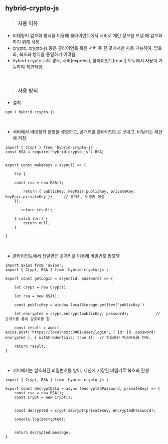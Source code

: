 ## hybrid-crypto-js

> ### 사용 이유
- 비대칭키 암호화 방식을 이용해 클라이언트에서 서버로 개인 정보를 보낼 때 암호화 하기 위해 사용
- crypto, crypto-js 등은 클라이언트 혹은 서버 중 한 곳에서만 사용 가능하여, 암호화, 복호화 방식을 통일하기 어려움.
- hybrid-crypto-js의 경우, 서버(express), 클라이언트(react) 모두에서 사용이 가능하여 직관적임.

<br />

> ### 사용 방식

- 설치

```
npm i hybrid-crypto-js
```

<br />

- 서버에서 비대칭키 한쌍을 생성하고, 공개키를 클라이언트로 보내고, 비밀키는 세션에 저장.

```
import { Crypt } from 'hybrid-crypto-js';
const RSA = require('hybrid-crypto-js').RSA;


export const makeKeys = async() => {

    try {

    const rsa = new RSA();

        return { publicKey: keyPair.publicKey, privateKey: keyPair.privateKey };     // 공개키, 비밀키 생성
    });

       return result;

    } catch (err) {
        return null;
    }
    
}
```

<br />

- 클라이언트에서 전달받은 공개키를 이용해 비밀번호 암호화
```
import axios from 'axios';
import { Crypt, RSA } from 'hybrid-crypto-js';

export const getLogin = async(id, password) => {

    let crypt = new Crypt();

    let rsa = new RSA();

    const publicKey = window.localStorage.getItem('publicKey')
    
    let encrypted = crypt.encrypt(publicKey, password);            // 공개키를 통해 암호화를 함.

    const result = await axios.post('https://localhost:3001/user/login', { id: id, password: encrypted }, { withCredentials: true });  // 암호화된 패스워드를 전송.

    return result;
}

```

<br />


- 서버에서는 암호화된 비밀번호를 받아, 세션에 저장된 비밀키로 복호화 진행

```
import { Crypt, RSA } from 'hybrid-crypto-js';

export const decryptData = async (encryptedPassword, privateKey) => {
    const rsa = new RSA();
    const crypt = new Crypt();


    const decrypted = crypt.decrypt(privateKey, encryptedPassword);
    
    console.log(decrypted);


    return decrypted.message;
}

```

